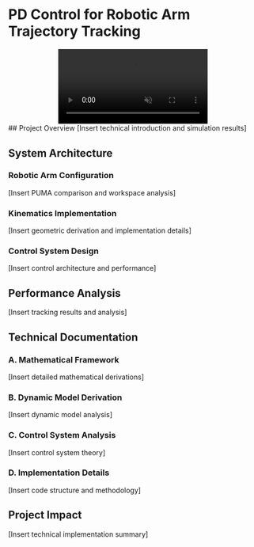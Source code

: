 # PD Control for Robotic Arm Trajectory Tracking
<div align="center">
  <video width="60%" autoplay loop muted playsinline>
    <source src="https://github.com/user-attachments/assets/42407092-6080-4add-b0c6-ee722c8b2b5c" type="video/mp4">
  </video>
</div>
## Project Overview
[Insert technical introduction and simulation results]

## System Architecture

### Robotic Arm Configuration
[Insert PUMA comparison and workspace analysis]

### Kinematics Implementation
[Insert geometric derivation and implementation details]

### Control System Design
[Insert control architecture and performance]

## Performance Analysis
[Insert tracking results and analysis]

## Technical Documentation

### A. Mathematical Framework
[Insert detailed mathematical derivations]

### B. Dynamic Model Derivation
[Insert dynamic model analysis]

### C. Control System Analysis
[Insert control system theory]

### D. Implementation Details
[Insert code structure and methodology]

## Project Impact
[Insert technical implementation summary]
